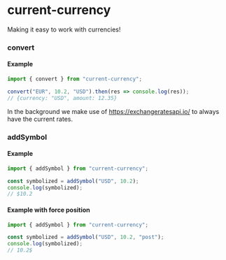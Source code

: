 # current-currency
Making it easy to work with currencies!

### convert
#### Example
```ts
import { convert } from "current-currency";

convert("EUR", 10.2, "USD").then(res => console.log(res));
// {currency: "USD", amount: 12.35}
```
In the background we make use of https://exchangeratesapi.io/ to always have the current rates.

### addSymbol
#### Example
```ts
import { addSymbol } from "current-currency";

const symbolized = addSymbol("USD", 10.2);
console.log(symbolized);
// $10.2
```

#### Example with force position
```ts
import { addSymbol } from "current-currency";

const symbolized = addSymbol("USD", 10.2, "post");
console.log(symbolized);
// 10.2$
```


